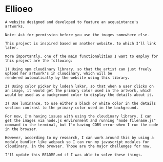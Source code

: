 # Ellioeo

    A website designed and developed to feature an acquaintance's artworks.

    Note: Ask for permission before you use the images somewhere else. 

    This project is inspired based on another website, to which I'll link later. 

    More importantly, one of the main functionalities I want to employ for this project are the following:

    1) Using npm cloudinary library, so that the artist can just freely upload her artwork's in cloudinary, which will be 
    rendered automatically by the website using this library.

    2) Using color picker by lodesh lakar, so that when a user clicks on an image, it would get the primary color used in the artwork, which would be used as a background color to display the details about it. 

    3) Use luminance, to use either a black or white color in the details section contrast to the primary color used in the background. 

    For now, I'm having issues with using the cloudinary library. I can get the images via node.js environment and running "node filename.js" command in the terminal, but I'm having CORS error when I run the code in the browser.

    However, according to my research, I can work around this by using a module bundler like webpack so I can run my javascript modules for cloudinary, in the browser. Those are the major challenges for now.

    I'll update this README.md if I was able to solve these things. 

